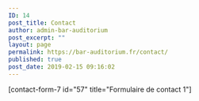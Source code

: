 ```yaml
---
ID: 14
post_title: Contact
author: admin-bar-auditorium
post_excerpt: ""
layout: page
permalink: https://bar-auditorium.fr/contact/
published: true
post_date: 2019-02-15 09:16:02
---
```

<!-- wp:shortcode -->
[contact-form-7 id="57" title="Formulaire de contact 1"]
<!-- /wp:shortcode -->